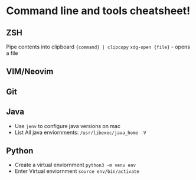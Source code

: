 # Command line and tools cheatsheet!


## ZSH 

Pipe contents into clipboard `{command} | clipcopy`
`xdg-open {file}` - opens a file

## VIM/Neovim

## Git

## Java 
- Use `jenv` to configure java versions on mac
- List All java enviornments: `/usr/libexec/java_home -V`

## Python

- Create a virtual enviornment `python3 -m venv env`
- Enter Virtual enviornment `source env/bin/activate`
